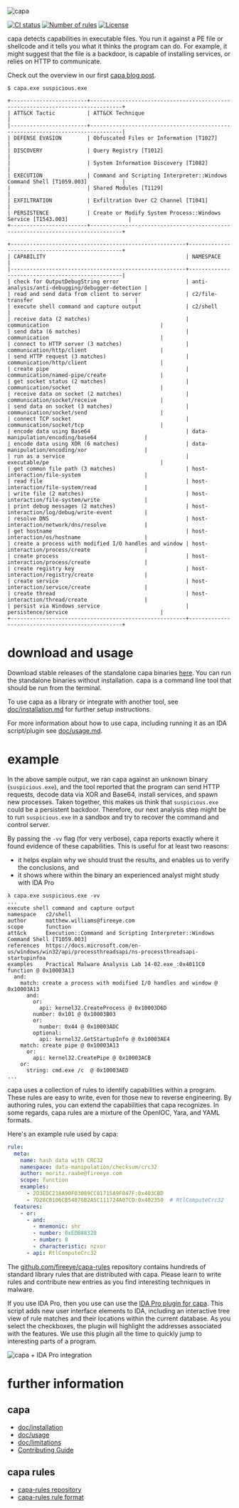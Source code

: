 ![capa](.github/logo.png)

[![CI status](https://github.com/fireeye/capa/workflows/CI/badge.svg)](https://github.com/fireeye/capa/actions?query=workflow%3ACI+event%3Apush+branch%3Amaster)
[![Number of rules](https://img.shields.io/badge/rules-295-blue.svg)](https://github.com/fireeye/capa-rules)
[![License](https://img.shields.io/badge/license-Apache--2.0-green.svg)](LICENSE.txt)

capa detects capabilities in executable files.
You run it against a PE file or shellcode and it tells you what it thinks the program can do.
For example, it might suggest that the file is a backdoor, is capable of installing services, or relies on HTTP to communicate.

Check out the overview in our first [capa blog post](https://www.fireeye.com/blog/threat-research/2020/07/capa-automatically-identify-malware-capabilities.html).

```
$ capa.exe suspicious.exe

+------------------------+--------------------------------------------------------------------------------+
| ATT&CK Tactic          | ATT&CK Technique                                                               |
|------------------------+--------------------------------------------------------------------------------|
| DEFENSE EVASION        | Obfuscated Files or Information [T1027]                                        |
| DISCOVERY              | Query Registry [T1012]                                                         |
|                        | System Information Discovery [T1082]                                           |
| EXECUTION              | Command and Scripting Interpreter::Windows Command Shell [T1059.003]           |
|                        | Shared Modules [T1129]                                                         |
| EXFILTRATION           | Exfiltration Over C2 Channel [T1041]                                           |
| PERSISTENCE            | Create or Modify System Process::Windows Service [T1543.003]                   |
+------------------------+--------------------------------------------------------------------------------+

+-------------------------------------------------------+-------------------------------------------------+
| CAPABILITY                                            | NAMESPACE                                       |
|-------------------------------------------------------+-------------------------------------------------|
| check for OutputDebugString error                     | anti-analysis/anti-debugging/debugger-detection |
| read and send data from client to server              | c2/file-transfer                                |
| execute shell command and capture output              | c2/shell                                        |
| receive data (2 matches)                              | communication                                   |
| send data (6 matches)                                 | communication                                   |
| connect to HTTP server (3 matches)                    | communication/http/client                       |
| send HTTP request (3 matches)                         | communication/http/client                       |
| create pipe                                           | communication/named-pipe/create                 |
| get socket status (2 matches)                         | communication/socket                            |
| receive data on socket (2 matches)                    | communication/socket/receive                    |
| send data on socket (3 matches)                       | communication/socket/send                       |
| connect TCP socket                                    | communication/socket/tcp                        |
| encode data using Base64                              | data-manipulation/encoding/base64               |
| encode data using XOR (6 matches)                     | data-manipulation/encoding/xor                  |
| run as a service                                      | executable/pe                                   |
| get common file path (3 matches)                      | host-interaction/file-system                    |
| read file                                             | host-interaction/file-system/read               |
| write file (2 matches)                                | host-interaction/file-system/write              |
| print debug messages (2 matches)                      | host-interaction/log/debug/write-event          |
| resolve DNS                                           | host-interaction/network/dns/resolve            |
| get hostname                                          | host-interaction/os/hostname                    |
| create a process with modified I/O handles and window | host-interaction/process/create                 |
| create process                                        | host-interaction/process/create                 |
| create registry key                                   | host-interaction/registry/create                |
| create service                                        | host-interaction/service/create                 |
| create thread                                         | host-interaction/thread/create                  |
| persist via Windows service                           | persistence/service                             |
+-------------------------------------------------------+-------------------------------------------------+
```

# download and usage

Download stable releases of the standalone capa binaries [here](https://github.com/fireeye/capa/releases). You can run the standalone binaries without installation. capa is a command line tool that should be run from the terminal.

<!--
Alternatively, you can fetch a nightly build of a standalone binary from one of the following links. These are built using the latest development branch.
- Windows 64bit: TODO
- Linux: TODO
- OSX: TODO
-->

To use capa as a library or integrate with another tool, see [doc/installation.md](doc/installation.md) for further setup instructions.

For more information about how to use capa, including running it as an IDA script/plugin see [doc/usage.md](doc/usage.md).

# example

In the above sample output, we ran capa against an unknown binary (`suspicious.exe`),
and the tool reported that the program can send HTTP requests, decode data via XOR and Base64,
install services, and spawn new processes.
Taken together, this makes us think that `suspicious.exe` could be a persistent backdoor.
Therefore, our next analysis step might be to run `suspicious.exe` in a sandbox and try to recover the command and control server.

By passing the `-vv` flag (for very verbose), capa reports exactly where it found evidence of these capabilities.
This is useful for at least two reasons:

  - it helps explain why we should trust the results, and enables us to verify the conclusions, and
  - it shows where within the binary an experienced analyst might study with IDA Pro

```
λ capa.exe suspicious.exe -vv
...
execute shell command and capture output
namespace   c2/shell
author      matthew.williams@fireeye.com
scope       function
att&ck      Execution::Command and Scripting Interpreter::Windows Command Shell [T1059.003]
references  https://docs.microsoft.com/en-us/windows/win32/api/processthreadsapi/ns-processthreadsapi-startupinfoa
examples    Practical Malware Analysis Lab 14-02.exe_:0x4011C0
function @ 0x10003A13
  and:
    match: create a process with modified I/O handles and window @ 0x10003A13
      and:
        or:
          api: kernel32.CreateProcess @ 0x10003D6D
        number: 0x101 @ 0x10003B03
        or:
          number: 0x44 @ 0x10003ADC
        optional:
          api: kernel32.GetStartupInfo @ 0x10003AE4
    match: create pipe @ 0x10003A13
      or:
        api: kernel32.CreatePipe @ 0x10003ACB
    or:
      string: cmd.exe /c  @ 0x10003AED
...
```

capa uses a collection of rules to identify capabilities within a program.
These rules are easy to write, even for those new to reverse engineering.
By authoring rules, you can extend the capabilities that capa recognizes.
In some regards, capa rules are a mixture of the OpenIOC, Yara, and YAML formats.

Here's an example rule used by capa:

```yaml
rule:
  meta:
    name: hash data with CRC32
    namespace: data-manipulation/checksum/crc32
    author: moritz.raabe@fireeye.com
    scope: function
    examples:
      - 2D3EDC218A90F03089CC01715A9F047F:0x403CBD
      - 7D28CB106CB54876B2A5C111724A07CD:0x402350  # RtlComputeCrc32
  features:
    - or:
      - and:
        - mnemonic: shr
        - number: 0xEDB88320
        - number: 8
        - characteristic: nzxor
      - api: RtlComputeCrc32
```

The [github.com/fireeye/capa-rules](https://github.com/fireeye/capa-rules) repository contains hundreds of standard library rules that are distributed with capa.
Please learn to write rules and contribute new entries as you find interesting techniques in malware.

If you use IDA Pro, then you use can use the [IDA Pro plugin for capa](./capa/ida/ida_capa_explorer.py).
This script adds new user interface elements to IDA, including an interactive tree view of rule matches and their locations within the current database.
As you select the checkboxes, the plugin will highlight the addresses associated with the features.
We use this plugin all the time to quickly jump to interesting parts of a program.

![capa + IDA Pro integration](.github/capa-ida.jpg)

# further information
## capa
- [doc/installation](doc/installation.md)
- [doc/usage](doc/usage.md)
- [doc/limitations](doc/limitations.md)
- [Contributing Guide](.github/CONTRIBUTING.md)

## capa rules
- [capa-rules repository](https://github.com/fireeye/capa-rules)
- [capa-rules rule format](https://github.com/fireeye/capa-rules/blob/master/doc/format.md)
